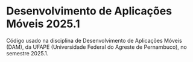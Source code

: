 # Desenvolvimento de Aplicações Móveis 2025.1

Código usado na disciplina de Desenvolvimento de Aplicações Móveis (DAM), da UFAPE (Universidade Federal do Agreste de Pernambuco), no semestre 2025.1.
